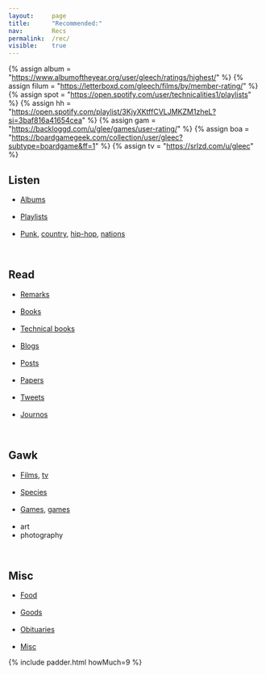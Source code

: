 ```yaml
---
layout: 	page
title: 		"Recommended:"
nav: 		Recs
permalink: 	/rec/
visible:	true
---
```


{%  assign album =  "https://www.albumoftheyear.org/user/gleech/ratings/highest/"    %}
{%	assign filum =	"https://letterboxd.com/gleech/films/by/member-rating/"	%}
{%	assign spot = "https://open.spotify.com/user/technicalities1/playlists"	%}
{%  assign hh = "https://open.spotify.com/playlist/3KjyXKtffCVLJMKZM1zheL?si=3baf816a41654cea" %}
{%  assign gam = "https://backloggd.com/u/glee/games/user-rating/" %}
{%  assign boa = "https://boardgamegeek.com/collection/user/gleec?subtype=boardgame&ff=1" %}
{%  assign tv = "https://srlzd.com/u/gleec"    %}

## Listen

* <a href="{{album}}">Albums</a><br><br>
* <a href="{{spot}}">Playlists</a><br><br>
* <a href="/punk">Punk</a>, <a href="/country">country</a>, <a href="{{hh}}">hip-hop</a>, <a href="/nation-sound">nations</a>

<br>

## Read

* <a href="/quotations">Remarks</a><br><br>
* <a href="/books">Books</a><br><br>
* <a href="/technicalities">Technical books</a><br><br>
* <a href="/blogroll">Blogs</a><br><br>
* <a href="/best">Posts</a><br><br>
* <a href="/papers">Papers</a><br><br>
* <a href="/tweets">Tweets</a><br><br>
* <a href="/journos">Journos</a>
<!-- * <a href="/poems">Poems</a><br><br> -->

<br>

## Gawk

* <a href="{{filum}}">Films</a>, <a href="{{tv}}">tv</a><br><br>
* <a href="/specie">Species</a><br><br>
* <a href="{{gam}}">Games</a>, <a href="{{boa}}">games</a><br><br>
* art
* photography

<br>

## Misc

* <a href="/food">Food</a><br><br>
* <a href="/stuff">Goods</a><br><br>
* <a href="/deaths">Obituaries</a><br><br>
* <a href="/favs/all">Misc</a>




{%	include padder.html 	howMuch=9	%}